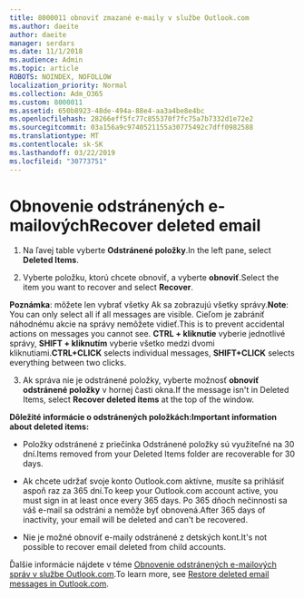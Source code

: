 ```yaml
---
title: 8000011 obnoviť zmazané e-maily v službe Outlook.com
ms.author: daeite
author: daeite
manager: serdars
ms.date: 11/1/2018
ms.audience: Admin
ms.topic: article
ROBOTS: NOINDEX, NOFOLLOW
localization_priority: Normal
ms.collection: Adm_O365
ms.custom: 8000011
ms.assetid: 650b8923-48de-494a-88e4-aa3a4be8e4bc
ms.openlocfilehash: 28266eff5fc77c855370f7fc75a7b7332d1e72e2
ms.sourcegitcommit: 03a156a9c9740521155a30775492c7dff0982588
ms.translationtype: MT
ms.contentlocale: sk-SK
ms.lasthandoff: 03/22/2019
ms.locfileid: "30773751"
---
```

# <a name="recover-deleted-email"></a><span data-ttu-id="7dce2-102">Obnovenie odstránených e-mailových</span><span class="sxs-lookup"><span data-stu-id="7dce2-102">Recover deleted email</span></span>

1. <span data-ttu-id="7dce2-103">Na ľavej table vyberte **Odstránené položky**.</span><span class="sxs-lookup"><span data-stu-id="7dce2-103">In the left pane, select **Deleted Items**.</span></span> 
    
2. <span data-ttu-id="7dce2-104">Vyberte položku, ktorú chcete obnoviť, a vyberte **obnoviť**.</span><span class="sxs-lookup"><span data-stu-id="7dce2-104">Select the item you want to recover and select **Recover**.</span></span> 
  
 <span data-ttu-id="7dce2-105">**Poznámka**: môžete len vybrať všetky Ak sa zobrazujú všetky správy.</span><span class="sxs-lookup"><span data-stu-id="7dce2-105">**Note**: You can only select all if all messages are visible.</span></span> <span data-ttu-id="7dce2-106">Cieľom je zabrániť náhodnému akcie na správy nemôžete vidieť.</span><span class="sxs-lookup"><span data-stu-id="7dce2-106">This is to prevent accidental actions on messages you cannot see.</span></span> <span data-ttu-id="7dce2-107">**CTRL + kliknutie** vyberie jednotlivé správy, **SHIFT + kliknutím** vyberie všetko medzi dvomi kliknutiami.</span><span class="sxs-lookup"><span data-stu-id="7dce2-107">**CTRL+CLICK** selects individual messages, **SHIFT+CLICK** selects everything between two clicks.</span></span> 
    
3. <span data-ttu-id="7dce2-108">Ak správa nie je odstránené položky, vyberte možnosť **obnoviť odstránené položky** v hornej časti okna.</span><span class="sxs-lookup"><span data-stu-id="7dce2-108">If the message isn't in Deleted Items, select **Recover deleted items** at the top of the window.</span></span> 
    
 <span data-ttu-id="7dce2-109">**Dôležité informácie o odstránených položkách:**</span><span class="sxs-lookup"><span data-stu-id="7dce2-109">**Important information about deleted items:**</span></span>
  
- <span data-ttu-id="7dce2-110">Položky odstránené z priečinka Odstránené položky sú využiteľné na 30 dní.</span><span class="sxs-lookup"><span data-stu-id="7dce2-110">Items removed from your Deleted Items folder are recoverable for 30 days.</span></span>
    
- <span data-ttu-id="7dce2-111">Ak chcete udržať svoje konto Outlook.com aktívne, musíte sa prihlásiť aspoň raz za 365 dní.</span><span class="sxs-lookup"><span data-stu-id="7dce2-111">To keep your Outlook.com account active, you must sign in at least once every 365 days.</span></span> <span data-ttu-id="7dce2-112">Po 365 dňoch nečinnosti sa váš e-mail sa odstráni a nemôže byť obnovená.</span><span class="sxs-lookup"><span data-stu-id="7dce2-112">After 365 days of inactivity, your email will be deleted and can't be recovered.</span></span>
    
- <span data-ttu-id="7dce2-113">Nie je možné obnoviť e-maily odstránené z detských kont.</span><span class="sxs-lookup"><span data-stu-id="7dce2-113">It's not possible to recover email deleted from child accounts.</span></span>
    
<span data-ttu-id="7dce2-114">Ďalšie informácie nájdete v téme [Obnovenie odstránených e-mailových správ v službe Outlook.com](https://go.microsoft.com/fwlink/p/?linkid=873117).</span><span class="sxs-lookup"><span data-stu-id="7dce2-114">To learn more, see [Restore deleted email messages in Outlook.com](https://go.microsoft.com/fwlink/p/?linkid=873117).</span></span>
  

